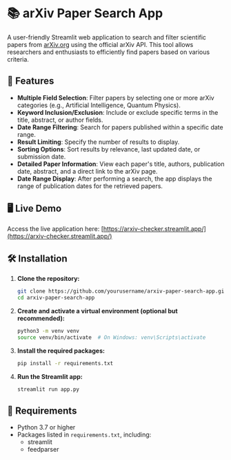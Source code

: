 # 📚 arXiv Paper Search App

A user-friendly Streamlit web application to search and filter scientific papers from [arXiv.org](https://arxiv.org) using the official arXiv API. This tool allows researchers and enthusiasts to efficiently find papers based on various criteria.

## 🚀 Features

- **Multiple Field Selection**: Filter papers by selecting one or more arXiv categories (e.g., Artificial Intelligence, Quantum Physics).
- **Keyword Inclusion/Exclusion**: Include or exclude specific terms in the title, abstract, or author fields.
- **Date Range Filtering**: Search for papers published within a specific date range.
- **Result Limiting**: Specify the number of results to display.
- **Sorting Options**: Sort results by relevance, last updated date, or submission date.
- **Detailed Paper Information**: View each paper's title, authors, publication date, abstract, and a direct link to the arXiv page.
- **Date Range Display**: After performing a search, the app displays the range of publication dates for the retrieved papers.

## 🖥️ Live Demo

Access the live application here: [https://arxiv-checker.streamlit.app/](https://arxiv-checker.streamlit.app/)


## 🛠️ Installation

1. **Clone the repository:**

   ```bash
   git clone https://github.com/yourusername/arxiv-paper-search-app.git
   cd arxiv-paper-search-app
   ```

2. **Create and activate a virtual environment (optional but recommended):**

   ```bash
   python3 -m venv venv
   source venv/bin/activate  # On Windows: venv\Scripts\activate
   ```

3. **Install the required packages:**

   ```bash
   pip install -r requirements.txt
   ```

4. **Run the Streamlit app:**

   ```bash
   streamlit run app.py
   ```


## 📄 Requirements

- Python 3.7 or higher
- Packages listed in `requirements.txt`, including:
  - streamlit
  - feedparser
